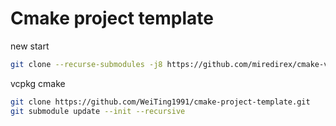 # Cmake project template

new start
```bash
git clone --recurse-submodules -j8 https://github.com/miredirex/cmake-vcpkg-example.git
```
vcpkg
cmake

```bash
git clone https://github.com/WeiTing1991/cmake-project-template.git
git submodule update --init --recursive

```
